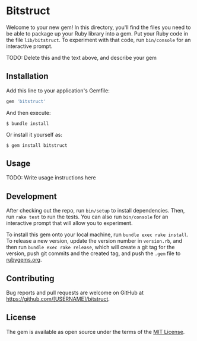 # Bitstruct

Welcome to your new gem! In this directory, you'll find the files you need to be able to package up your Ruby library into a gem. Put your Ruby code in the file `lib/bitstruct`. To experiment with that code, run `bin/console` for an interactive prompt.

TODO: Delete this and the text above, and describe your gem

## Installation

Add this line to your application's Gemfile:

```ruby
gem 'bitstruct'
```

And then execute:

    $ bundle install

Or install it yourself as:

    $ gem install bitstruct

## Usage

TODO: Write usage instructions here

## Development

After checking out the repo, run `bin/setup` to install dependencies. Then, run `rake test` to run the tests. You can also run `bin/console` for an interactive prompt that will allow you to experiment.

To install this gem onto your local machine, run `bundle exec rake install`. To release a new version, update the version number in `version.rb`, and then run `bundle exec rake release`, which will create a git tag for the version, push git commits and the created tag, and push the `.gem` file to [rubygems.org](https://rubygems.org).

## Contributing

Bug reports and pull requests are welcome on GitHub at https://github.com/[USERNAME]/bitstruct.

## License

The gem is available as open source under the terms of the [MIT License](https://opensource.org/licenses/MIT).
